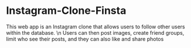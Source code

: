 # Instagram-Clone-Finsta
This web app is an Instagram clone that allows users to follow other users within the database. \n
Users can then post images, create friend groups, limit who see their posts, and they can also like and share photos
